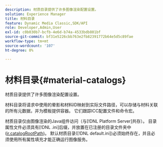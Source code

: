 ```yaml
---
description: 材质目录提供了许多图像渲染配置设置。
solution: Experience Manager
title: 材料目录
feature: Dynamic Media Classic,SDK/API
role: Developer,Admin,User
exl-id: c0b030b7-bcfb-4e6d-b74a-4533bdb801bf
source-git-commit: bf31e5226cbb763e2fb82391772b64e5d5c89fae
workflow-type: tm+mt
source-wordcount: '107'
ht-degree: 0%

---
```


# 材料目录{#material-catalogs}

材质目录提供了许多图像渲染配置设置。

材料目录将请求中使用的晕影和材料ID映射到实际文件路径，可以存储与材料关联的所有元数据，并为模板提供容器。 它们跟踪ICC配置文件和命令宏。

材质目录仅由图像渲染的Java组件访问（与[!DNL Platform Server]共存）。 目录属性文件必须具有[!DNL .ini]后缀，并放置在已注册的目录文件夹中([ir.catalogRootPath](../../../../../../ir-api/server-admin/image-rendering-api-ref/c-ir-server-administration/c-ir-configuration-settings-reference/c-ir-catalog-folder.md#concept-1c1d308112054bb99e3895c3fb8ca5f7))。 默认材质目录([!DNL default.ini])必须始终存在，并且必须使用所有属性填充才能正确运行图像服务。
